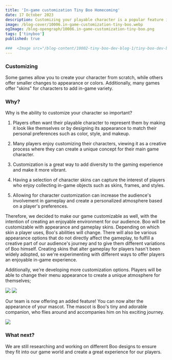 ```yaml
---
title: 'In-game customization Tiny Boo Homecoming'
date: 17 October 2023
description: Customizing your playable character is a popular feature in many games.
image: /blog-cover/10006.in-game-customization-tiny-boo.webp
ogImage: /blog-opengraph/10006.in-game-customization-tiny-boo.png
tags: ['tinyboo']
published: true
	
###  <Image src="/blog-content/10002-tiny-boo-dev-blog-1/tiny-boo-dev-blog-1-2.webp"></Image>
---
```


### Customizing

Some games allow you to create your character from scratch, while others offer smaller changes to appearance or colors. Additionally, many games offer "skins" for characters to add in-game variety.

### Why?

Why is the ability to customize your character so important?

1) Players often want their playable character to represent them by making it look like themselves or by designing its appearance to match their personal preferences such as color, style, and makeup.

2) Many players enjoy customizing their characters, viewing it as a creative process where they can create a unique concept for their main game character.

3) Customization is a great way to add diversity to the gaming experience and make it more vibrant.

4) Having a selection of character skins can capture the interest of players who enjoy collecting in-game objects such as skins, frames, and styles.

5) Allowing for character customization can increase the audience's involvement in gameplay and create a personalized atmosphere based on a player's preferences.

Therefore, we decided to make our game customizable as well, with the intention of creating an enjoyable environment for our audience. Boo will be customizable with appearance and gameplay skins. Depending on which skin a player uses, Boo's abilities will change. There will also be various appearance options that do not directly affect the gameplay, to fulfill a creative part of our audience's journey and to give them different variations of Boo himself. Creating skins that alter gameplay for players hasn't been widely adopted, so we're experimenting with different ways to offer players an enjoyable in-game experience.

Additionally, we're developing more customization options. Players will be able to change their menu appearance to create a unique atmosphere for themselves;

<Image src="/blog-content/10006-in-game-customization-tiny-boo/in-game-customization-tiny-boo-1.webp" class="mx-auto"></Image>
<Image src="/blog-content/10006-in-game-customization-tiny-boo/in-game-customization-tiny-boo-2.webp" class="mx-auto"></Image>

Our team is now offering an added feature! You can now alter the appearance of your mascot. The mascot is Boo's tiny and adorable companion, who flies around and accompanies him on his exciting journey.

<Image src="/blog-content/10006-in-game-customization-tiny-boo/in-game-customization-tiny-boo-3.webp" class="mx-auto"></Image>

### What next?

We are still researching and working on different Boo designs to ensure they fit into our game world and create a great experience for our players.
